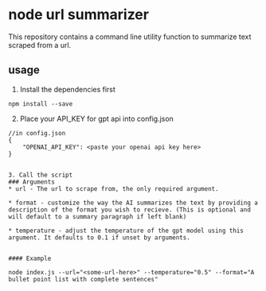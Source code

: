 
# node url summarizer
This repository contains a command line utility function to summarize text scraped from a url.



## usage 
1. Install the dependencies first
```
npm install --save
```

2. Place your API_KEY for gpt api into config.json

```
//in config.json
{
    "OPENAI_API_KEY": <paste your openai api key here>
}


3. Call the script
### Arguments
* url - The url to scrape from, the only required argument. 

* format - customize the way the AI summarizes the text by providing a description of the format you wish to recieve. (This is optional and will default to a summary paragraph if left blank)

* temperature - adjust the temperature of the gpt model using this argument. It defaults to 0.1 if unset by arguments. 


#### Example
```
    node index.js --url="<some-url-here>" --temperature="0.5" --format="A bullet point list with complete sentences" 

```



```